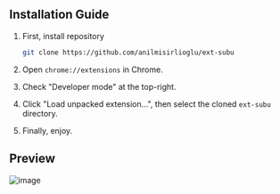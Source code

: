 ## Installation Guide

1. First, install repository
    ```sh
    git clone https://github.com/anilmisirlioglu/ext-subu
    ```
   
2. Open `chrome://extensions` in Chrome.

3. Check "Developer mode" at the top-right.

4. Click "Load unpacked extension...", then select the cloned `ext-subu` directory.

5. Finally, enjoy.

## Preview
![image](https://user-images.githubusercontent.com/20264712/109868555-d1a36c00-7c78-11eb-93e5-19a5b4c4399e.png)
